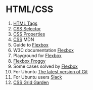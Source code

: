 # HTML/CSS #

1. [HTML Tags](https://www.w3schools.com/tags/default.asp)
2. [CSS Selector](https://www.w3schools.com/cssref/css_selectors.asp)
3. [CSS Properties](https://www.w3schools.com/cssref/default.asp)
4. [CSS](https://www.w3schools.com/tags/default.asp) MDN
5. Guide to [Flexbox](https://css-tricks.com/snippets/css/a-guide-to-flexbox/)
6. W3C documentation [Flexbox](https://www.w3.org/TR/css-flexbox-1/)
7. Playground for [Flexbox](https://codepen.io/enxaneta/full/adLPwv)
8. [Flexbox Froggy](http://flexboxfroggy.com/)
9. Some cases solved by [Flexbox](https://philipwalton.github.io/solved-by-flexbox/)
10. For Ubuntu [The latest version of Git](https://askubuntu.com/questions/568591/how-do-i-install-the-latest-version-of-git-with-apt/568596)
11. For Ubuntu users [Slack](https://itsfoss.com/slack-use-linux/)
12. [CSS Grid Garden](http://cssgridgarden.com/)